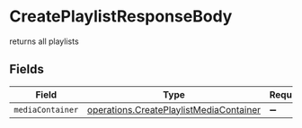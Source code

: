 # CreatePlaylistResponseBody

returns all playlists


## Fields

| Field                                                                                              | Type                                                                                               | Required                                                                                           | Description                                                                                        |
| -------------------------------------------------------------------------------------------------- | -------------------------------------------------------------------------------------------------- | -------------------------------------------------------------------------------------------------- | -------------------------------------------------------------------------------------------------- |
| `mediaContainer`                                                                                   | [operations.CreatePlaylistMediaContainer](../../models/operations/createplaylistmediacontainer.md) | :heavy_minus_sign:                                                                                 | N/A                                                                                                |